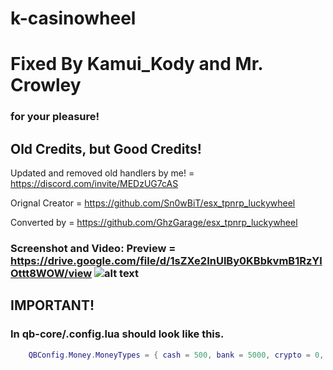 # k-casinowheel
# Fixed By **__Kamui_Kody__** and **__Mr. Crowley__** 
   ### for your pleasure!
## Old Credits, but Good Credits!

Updated and removed old handlers by me! = https://discord.com/invite/MEDzUG7cAS

Orignal Creator =  https://github.com/Sn0wBiT/esx_tpnrp_luckywheel

Converted by =  https://github.com/GhzGarage/esx_tpnrp_luckywheel 

### Screenshot and Video: Preview =  https://drive.google.com/file/d/1sZXe2InUlBy0KBbkvmB1RzYlOttt8WOW/view  ![alt text](https://raw.githubusercontent.com/Sn0wBiT/esx_tpnrp_luckywheel/master/20190825224811_1.jpg)


## IMPORTANT!
   ### In qb-core/.config.lua should look like this.


```lua
    QBConfig.Money.MoneyTypes = { cash = 500, bank = 5000, crypto = 0, casinochips = 0 }
